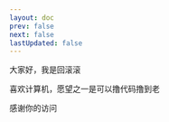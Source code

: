 ```yaml
---
layout: doc
prev: false
next: false
lastUpdated: false
---
```


大家好，我是回滚滚

喜欢计算机，愿望之一是可以撸代码撸到老

感谢你的访问
